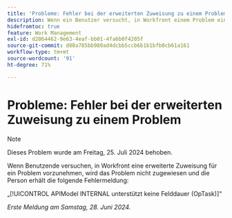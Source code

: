 ```yaml
---
title: 'Probleme: Fehler bei der erweiterten Zuweisung zu einem Problem'
description: Wenn ein Benutzer versucht, in Workfront einem Problem eine erweiterte Zuweisung vorzunehmen, wird das Problem nicht zugewiesen und der Benutzer erhält eine Fehlermeldung.
hidefromtoc: true
feature: Work Management
exl-id: d2064462-9e63-4eaf-bb01-4fa6b0f4205f
source-git-commit: d88a785bb980ad4dcbb5ccb6b1b1bfb0cb61a161
workflow-type: tm+mt
source-wordcount: '91'
ht-degree: 71%

---
```


# Probleme: Fehler bei der erweiterten Zuweisung zu einem Problem

>[!NOTE]
>
>Dieses Problem wurde am Freitag, 25. Juli 2024 behoben.

Wenn Benutzende versuchen, in Workfront eine erweiterte Zuweisung für ein Problem vorzunehmen, wird das Problem nicht zugewiesen und die Person erhält die folgende Fehlermeldung:

„[!UICONTROL APIModel INTERNAL unterstützt keine Felddauer (OpTask)]“

_Erste Meldung am Samstag, 28. Juni 2024._
